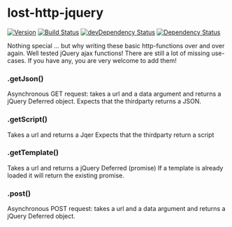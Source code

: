 # lost-http-jquery

[![Version](http://img.shields.io/badge/version-0.0.1-green.svg)]()
[![Build Status](https://travis-ci.org/meandmax/lost-http-jquery.svg?branch=master)](https://travis-ci.org/meandmax/lost-http-jquery)
[![devDependency Status](https://david-dm.org/meandmax/lost-http-jquery/dev-status.svg)](https://david-dm.org/meandmax/lost-http-jquery#info=devDependencies)
[![Dependency Status](https://david-dm.org/meandmax/lost-http-jquery.svg)](https://david-dm.org/meandmax/lost-http-jquery.svg)

Nothing special ... but why writing these basic http-functions over and over again. Well tested jQuery ajax functions! There are still a lot of missing use-cases. If you have any, you are very welcome to add them!

### .getJson()

Asynchronous GET request: takes a url and a data argument and returns a jQuery Deferred object. Expects that the thirdparty returns a JSON.

### .getScript()

Takes a url and returns a Jqer
Expects that the thirdparty return a script

### .getTemplate()

Takes a url and returns a jQuery Deferred (promise)
If a template is already loaded it will return the existing promise.

### .post()

Asynchronous POST request: takes a url and a data argument and returns a jQuery Deferred object.
